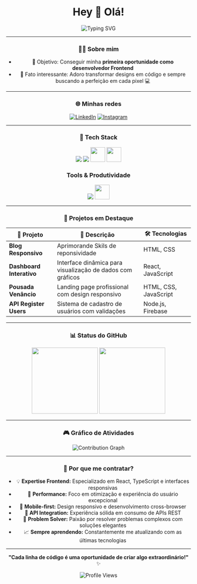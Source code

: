 <h1 align="center">Hey 👋 Olá!</h1>

<div align="center">
  
![Typing SVG](https://readme-typing-svg.herokuapp.com/?color=00bfbf&size=35&center=true&vCenter=true&width=1000&lines=Bem-vindo+ao+meu+perfil!;Desenvolvedor+Frontend+especializado+em+React;Transformando+ideias+em+interfaces+incríveis;Sempre+aprendendo+e+evoluindo!)


---

### 🧑‍💻 Sobre mim


- 🎯 Objetivo: Conseguir minha **primeira oportunidade como desenvolvedor Frontend**
- 🎲 Fato interessante: Adoro transformar designs em código e sempre buscando a perfeição em cada pixel 💻

---

### 🌐 Minhas redes

[![LinkedIn](https://img.shields.io/badge/-LinkedIn-0A66C2?style=for-the-badge&logo=linkedin&logoColor=white)](https://linkedin.com/in/wallysson-venancio)
[![Instagram](https://img.shields.io/badge/-Instagram-E4405F?style=for-the-badge&logo=instagram&logoColor=white)](https://instagram.com/venanciowv)

---

### 🧰 Tech Stack


<img src="https://skillicons.dev/icons?i=html,css,js,ts,react,bootstrap" />
<img src="https://skillicons.dev/icons?i=nodejs,firebase" />
<img src="https://cdn.jsdelivr.net/gh/devicons/devicon/icons/kotlin/kotlin-original.svg" width="40" height="40"/>
<img src="https://cdn.jsdelivr.net/gh/devicons/devicon/icons/androidstudio/androidstudio-original.svg" width="40" height="40"/>





### Tools & Produtividade
<img src="https://skillicons.dev/icons?i=git,github,vscode,figma" />
<img src="https://cdn.jsdelivr.net/gh/devicons/devicon/icons/trello/trello-plain.svg" width="40" height="40"/>


---

### 🎯 Projetos em Destaque

| 🚀 Projeto | 📝 Descrição | 🛠️ Tecnologias |
|------------|-------------|-----------------|
| **Blog Responsivo** | Aprimorande Skils de reponsividade | HTML, CSS |
| **Dashboard Interativo** | Interface dinâmica para visualização de dados com gráficos | React, JavaScript |
| **Pousada Venâncio** | Landing page profissional com design responsivo | HTML, CSS, JavaScript |
| **API Register Users** | Sistema de cadastro de usuários com validações | Node.js, Firebase |

---

### 📊 Status do GitHub

<div align="center">
  <img height="180em" src="https://github-readme-stats.vercel.app/api?username=venas33&show_icons=true&theme=radical&include_all_commits=true&count_private=true"/>
  <img height="180em" src="https://github-readme-stats.vercel.app/api/top-langs/?username=venas33&layout=compact&theme=radical"/>
</div>



---

### 🎮 Gráfico de Atividades

<div align="center">
  <img src="https://github-readme-activity-graph.vercel.app/graph?username=venas33&theme=redical&hide_border=true&area=true" alt="Contribution Graph" />
</div>

---

### 💼 Por que me contratar?

- 💡 **Expertise Frontend:** Especializado em React, TypeScript e interfaces responsivas
- 🚀 **Performance:** Foco em otimização e experiência do usuário excepcional
- 📱 **Mobile-first:** Design responsivo e desenvolvimento cross-browser
- 🔄 **API Integration:** Experiência sólida em consumo de APIs REST
- 🎯 **Problem Solver:** Paixão por resolver problemas complexos com soluções elegantes
- 📈 **Sempre aprendendo:** Constantemente me atualizando com as últimas tecnologias

---

<div align="center">
  
**"Cada linha de código é uma oportunidade de criar algo extraordinário!"** ✨

<img src="https://komarev.com/ghpvc/?username=venas33&color=red&style=flat-square&label=Profile+Views" alt="Profile Views" />

</div>

